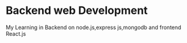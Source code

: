 # Backend web Development
 My Learning in Backend on node.js,express js,mongodb and frontend React.js
